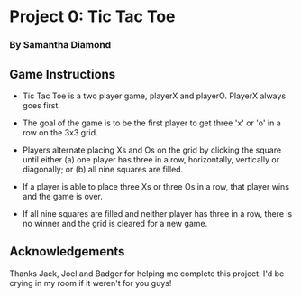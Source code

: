 # Project 0: Tic Tac Toe

### By Samantha Diamond

## Game Instructions

- Tic Tac Toe is a two player game, playerX and playerO. PlayerX always goes first.

- The goal of the game is to be the first player to get three 'x' or 'o' in a row on the 3x3 grid.

- Players alternate placing Xs and Os on the grid by clicking the square until either (a) one player has three in a row, horizontally, vertically or diagonally; or (b) all nine squares are filled.

- If a player is able to place three Xs or three Os in a row, that player wins and the game is over.

- If all nine squares are filled and neither player has three in a row, there is no winner and the grid is cleared for a new game.

## Acknowledgements

Thanks Jack, Joel and Badger for helping me complete this project. I'd be crying in my room if it weren't for you guys!
